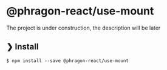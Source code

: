 # @phragon-react/use-mount

The project is under construction, the description will be later

## ❯ Install

```
$ npm install --save @phragon-react/use-mount
```
